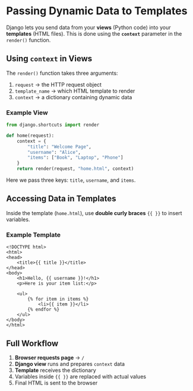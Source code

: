 # Passing Dynamic Data to Templates

Django lets you send data from your **views** (Python code) into your **templates** (HTML files).
This is done using the **`context`** parameter in the `render()` function.


## Using `context` in Views

The `render()` function takes three arguments:

1. `request` → the HTTP request object
2. `template_name` → which HTML template to render
3. `context` → a dictionary containing dynamic data

### Example View

```python
from django.shortcuts import render

def home(request):
    context = {
        "title": "Welcome Page",
        "username": "Alice",
        "items": ["Book", "Laptop", "Phone"]
    }
    return render(request, "home.html", context)
```

Here we pass three keys: `title`, `username`, and `items`.


## Accessing Data in Templates

Inside the template (`home.html`), use **double curly braces** `{{ }}` to insert variables.

### Example Template

```django
<!DOCTYPE html>
<html>
<head>
    <title>{{ title }}</title>
</head>
<body>
    <h1>Hello, {{ username }}!</h1>
    <p>Here is your item list:</p>

    <ul>
        {% for item in items %}
            <li>{{ item }}</li>
        {% endfor %}
    </ul>
</body>
</html>
```

## Full Workflow

1. **Browser requests page** → `/`
2. **Django view** runs and prepares `context` data
3. **Template** receives the dictionary
4. Variables inside `{{ }}` are replaced with actual values
5. Final HTML is sent to the browser

